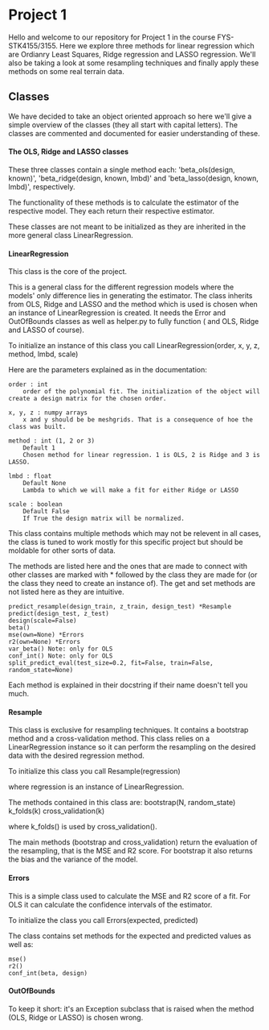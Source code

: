 # Project 1

Hello and welcome to our repository for Project 1 in the course FYS-STK4155/3155.
Here we explore three methods for linear regression which are Ordianry Least Squares, Ridge regression and LASSO regression.
We'll also be taking a look at some resampling techniques and finally apply these methods on some real terrain data.

## Classes

We have decided to take an object oriented approach so here we'll give a simple overview of the classes (they all start with capital letters). The classes are commented and documented for easier understanding of these.

#### The OLS, Ridge and LASSO classes

These three classes contain a single method each:
'beta_ols(design, known)', 'beta_ridge(design, known, lmbd)' and 'beta_lasso(design, known, lmbd)', respectively.

The functionality of these methods is to calculate the estimator of the respective model. They each return their respective estimator.

These classes are not meant to be initialized as they are inherited in the more general class LinearRegression.

#### LinearRegression

This class is the core of the project.

This is a general class for the different regression models where the models' only difference lies in generating the estimator. The class inherits from OLS, Ridge and LASSO and the method which is used is chosen when an instance of LinearRegression is created. It needs the Error and OutOfBounds classes as well as helper.py to fully function ( and OLS, Ridge and LASSO of course).

To initialize an instance of this class you call
LinearRegression(order, x, y, z, method, lmbd, scale)

Here are the parameters explained as in the documentation:

    order : int
        order of the polynomial fit. The initialization of the object will create a design matrix for the chosen order.

    x, y, z : numpy arrays
        x and y should be be meshgrids. That is a consequence of hoe the class was built.

    method : int (1, 2 or 3)
        Default 1
        Chosen method for linear regression. 1 is OLS, 2 is Ridge and 3 is LASSO.

    lmbd : float
        Default None
        Lambda to which we will make a fit for either Ridge or LASSO

    scale : boolean
        Default False
        If True the design matrix will be normalized.

This class contains multiple methods which may not be relevent in all cases, the class is tuned to work mostly for this specific project but should be moldable for other sorts of data.

The methods are listed here and the ones that are made to connect with other classes are marked with * followed by the class they are made for (or the class they need to create an instance of). The get and set methods are not listed here as they are intuitive.

    predict_resample(design_train, z_train, design_test) *Resample
    predict(design_test, z_test)
    design(scale=False)
    beta()
    mse(own=None) *Errors
    r2(own=None) *Errors
    var_beta() Note: only for OLS
    conf_int() Note: only for OLS
    split_predict_eval(test_size=0.2, fit=False, train=False, random_state=None)

Each method is explained in their docstring if their name doesn't tell you much.

#### Resample

This class is exclusive for resampling techniques. It contains a bootstrap method and a cross-validation method.
This class relies on a LinearRegression instance so it can perform the resampling on the desired data with the desired regression method.

To initialize this class you call
Resample(regression)

where regression is an instance of LinearRegression.

The methods contained in this class are:
    bootstrap(N, random_state)
    k_folds(k)
    cross_validation(k)

where k_folds() is used by cross_validation().

The main methods (bootstrap and cross_validation) return the evaluation of the resampling, that is the MSE and R2 score. For bootstrap it also returns the bias and the variance of the model.

#### Errors

This is a simple class used to calculate the MSE and R2 score of a fit. For OLS it can calculate the confidence intervals of the estimator.

To initialize the class you call
Errors(expected, predicted)

The class contains set methods for the expected and predicted values as well as:

    mse()
    r2()
    conf_int(beta, design)

#### OutOfBounds

To keep it short: it's an Exception subclass that is raised when the method (OLS, Ridge or LASSO) is chosen wrong.